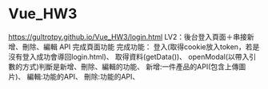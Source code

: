 # Vue_HW3


https://gultrotpy.github.io/Vue_HW3/login.html
LV2：後台登入頁面＋串接新增、刪除、編輯 API 完成頁面功能
完成功能：
      登入(取得cookie放入token，若是沒有登入成功會導回login.html)、
      取得資料(getData())、
      openModal(以帶入引數的方式)判斷是新增、刪除、編輯的功能、
      新增:一件產品的API(包含上傳圖片)、
      編輯:功能的API、
      刪除:功能的API、
      
